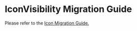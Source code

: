 # IconVisibility Migration Guide

Please refer to the [Icon Migration Guide.](../Icon.migration.md)
